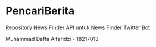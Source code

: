 # PencariBerita
Repository News Finder API untuk News Finder Twitter Bot


Muhammad Daffa Alfaridzi - 18217013
